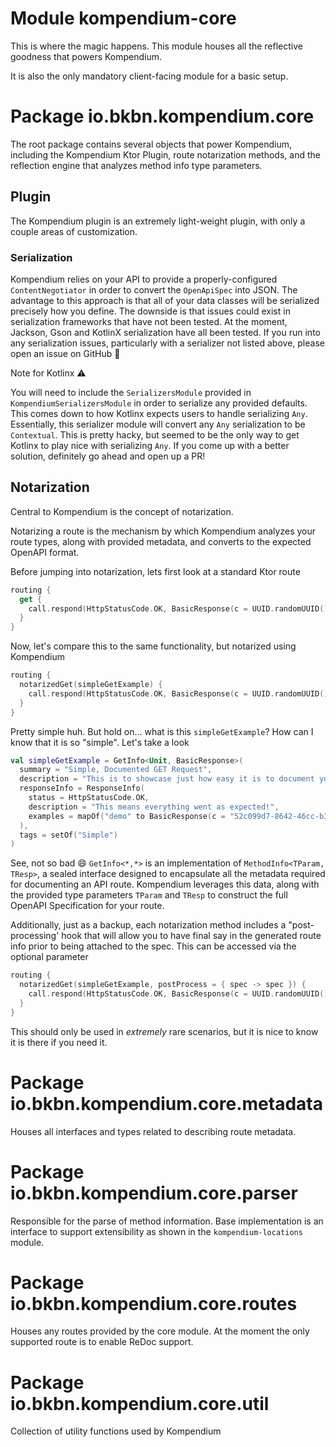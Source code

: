 # Module kompendium-core

This is where the magic happens. This module houses all the reflective goodness that powers Kompendium.

It is also the only mandatory client-facing module for a basic setup.

# Package io.bkbn.kompendium.core

The root package contains several objects that power Kompendium, including the Kompendium Ktor Plugin, route
notarization methods, and the reflection engine that analyzes method info type parameters.

## Plugin

The Kompendium plugin is an extremely light-weight plugin, with only a couple areas of customization.

### Serialization

Kompendium relies on your API to provide a properly-configured `ContentNegotiator` in order to convert the `OpenApiSpec`
into JSON. The advantage to this approach is that all of your data classes will be serialized precisely how you define.
The downside is that issues could exist in serialization frameworks that have not been tested. At the moment, Jackson,
Gson and KotlinX serialization have all been tested. If you run into any serialization issues, particularly with a
serializer not listed above, please open an issue on GitHub 🙏

Note for Kotlinx ⚠️

You will need to include the `SerializersModule` provided in `KompendiumSerializersModule` in order to serialize 
any provided defaults.  This comes down to how Kotlinx expects users to handle serializing `Any`.  Essentially, this 
serializer module will convert any `Any` serialization to be `Contextual`.  This is pretty hacky, but seemed to be the
only way to get Kotlinx to play nice with serializing `Any`.  If you come up with a better solution, definitely go ahead
and open up a PR!

## Notarization

Central to Kompendium is the concept of notarization.

Notarizing a route is the mechanism by which Kompendium analyzes your route types, along with provided metadata, and
converts to the expected OpenAPI format.

Before jumping into notarization, lets first look at a standard Ktor route

```kotlin
routing {
  get {
    call.respond(HttpStatusCode.OK, BasicResponse(c = UUID.randomUUID().toString()))
  }
}
```

Now, let's compare this to the same functionality, but notarized using Kompendium

```kotlin
routing {
  notarizedGet(simpleGetExample) {
    call.respond(HttpStatusCode.OK, BasicResponse(c = UUID.randomUUID().toString()))
  }
}
```

Pretty simple huh. But hold on... what is this `simpleGetExample`? How can I know that it is so "simple". Let's take a
look

```kotlin
val simpleGetExample = GetInfo<Unit, BasicResponse>(
  summary = "Simple, Documented GET Request",
  description = "This is to showcase just how easy it is to document your Ktor API!",
  responseInfo = ResponseInfo(
    status = HttpStatusCode.OK,
    description = "This means everything went as expected!",
    examples = mapOf("demo" to BasicResponse(c = "52c099d7-8642-46cc-b34e-22f39b923cf4"))
  ),
  tags = setOf("Simple")
)
```

See, not so bad 😄 `GetInfo<*,*>` is an implementation of `MethodInfo<TParam, TResp>`, a sealed interface designed to
encapsulate all the metadata required for documenting an API route. Kompendium leverages this data, along with the
provided type parameters `TParam` and `TResp` to construct the full OpenAPI Specification for your route.

Additionally, just as a backup, each notarization method includes a "post-processing' hook that will allow you to have
final say in the generated route info prior to being attached to the spec. This can be accessed via the optional
parameter

```kotlin
routing {
  notarizedGet(simpleGetExample, postProcess = { spec -> spec }) {
    call.respond(HttpStatusCode.OK, BasicResponse(c = UUID.randomUUID().toString()))
  }
}
```

This should only be used in _extremely_ rare scenarios, but it is nice to know it is there if you need it.

# Package io.bkbn.kompendium.core.metadata

Houses all interfaces and types related to describing route metadata.

# Package io.bkbn.kompendium.core.parser

Responsible for the parse of method information. Base implementation is an interface to support extensibility as shown
in the `kompendium-locations` module.

# Package io.bkbn.kompendium.core.routes

Houses any routes provided by the core module.  At the moment the only supported route is to enable ReDoc support.

# Package io.bkbn.kompendium.core.util

Collection of utility functions used by Kompendium
